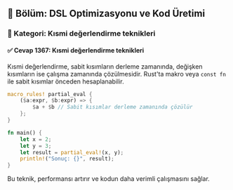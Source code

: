 ## 📘 Bölüm: DSL Optimizasyonu ve Kod Üretimi  
### 🔹 Kategori: Kısmi değerlendirme teknikleri  
#### ✅ Cevap 1367: Kısmi değerlendirme teknikleri

Kısmi değerlendirme, sabit kısımların derleme zamanında, değişken kısımların ise çalışma zamanında çözülmesidir. Rust'ta makro veya `const fn` ile sabit kısımlar önceden hesaplanabilir.

```rust
macro_rules! partial_eval {
    ($a:expr, $b:expr) => {
        $a + $b // Sabit kısımlar derleme zamanında çözülür
    };
}

fn main() {
    let x = 2;
    let y = 3;
    let result = partial_eval!(x, y);
    println!("Sonuç: {}", result);
}
```
Bu teknik, performansı artırır ve kodun daha verimli çalışmasını sağlar.
